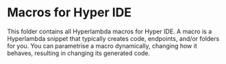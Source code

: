 
# Macros for Hyper IDE

This folder contains all Hyperlambda macros for Hyper IDE. A macro is a Hyperlambda snippet that
typically creates code, endpoints, and/or folders for you. You can parametrise a macro dynamically,
changing how it behaves, resulting in changing its generated code.

